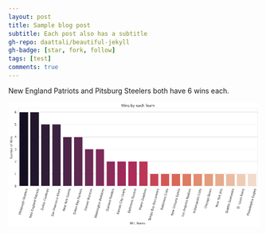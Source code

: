 ```yaml
---
layout: post
title: Sample blog post
subtitle: Each post also has a subtitle
gh-repo: daattali/beautiful-jekyll
gh-badge: [star, fork, follow]
tags: [test]
comments: true
---
```


New England Patriots and Pitsburg Steelers both have 6 wins each.

![superbowl](/wins-by-team.png)
